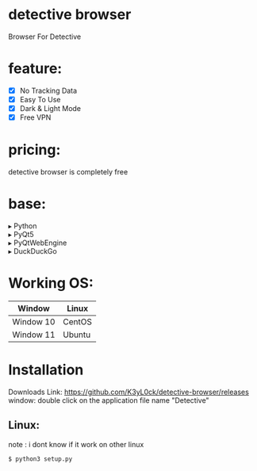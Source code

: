 # detective browser

Browser For Detective

# feature:
- [x] No Tracking Data
- [x] Easy To Use
- [x] Dark & Light Mode
- [x] Free VPN
# pricing:
detective browser is completely free
# base:
▸ Python<br />
▸ PyQt5<br />
▸ PyQtWebEngine<br />
▸ DuckDuckGo<br />

# Working OS:
Window        | Linux
------------- | -------------
Window 10     | CentOS
Window 11     | Ubuntu

# Installation
Downloads Link: https://github.com/K3yL0ck/detective-browser/releases
window: double click on the application file name "Detective"
## Linux:
note : i dont know if it work on other linux
```terminal
$ python3 setup.py
```
